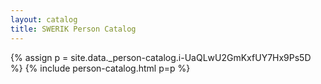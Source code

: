 ```yaml
---
layout: catalog
title: SWERIK Person Catalog
---
```

{% assign p = site.data._person-catalog.i-UaQLwU2GmKxfUY7Hx9Ps5D %}
{% include person-catalog.html p=p %}

